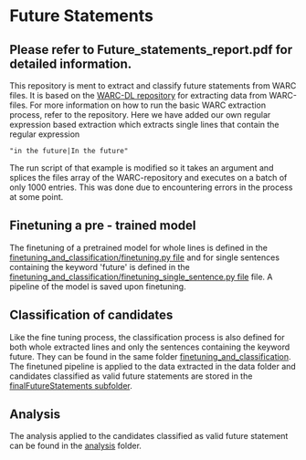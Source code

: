 # Future Statements



## Please refer to Future_statements_report.pdf for detailed information.




This repository is ment to extract and classify future statements from WARC files.
It is based on the  [WARC-DL repository](https://github.com/webis-de/WARC-DL/) for extracting data from WARC-files. 
For more information on how to run the basic WARC extraction process, refer to the repository. Here we have added
our own regular expression based extraction which extracts single lines that contain the regular expression 
```regexp
"in the future|In the future"
```
The run script of that example is modified so it takes an argument and splices the files array of the WARC-repository 
and executes on a batch of only 1000 entries. This was done due to encountering errors in the process at some point.

## Finetuning a pre - trained model
The finetuning of a pretrained model for whole lines is defined in the 
[finetuning_and_classification/finetuning.py file](finetuning_and_classification/finetuning.py) and for single sentences
containing the keyword 'future' is defined in the
[finetuning_and_classification/finetuning_single_sentence.py file](finetuning_and_classification/finetuning_single_sentence.py)
file. A pipeline of the model is saved upon finetuning.

## Classification of candidates
Like the fine tuning process, the classification process is also defined for both whole extracted lines and only the 
sentences containing the keyword future. They can be found in the same folder 
[finetuning_and_classification](finetuning_and_classification). The finetuned pipeline is applied to the data extracted
in the data folder and candidates classified as valid future statements are stored in the 
[finalFutureStatements subfolder](data/finalFutureStatements).


## Analysis
The analysis applied to the candidates classified as valid future statement can be found in the 
[analysis](analysis) folder.
